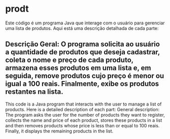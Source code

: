 # prodt
Este código é um programa Java que interage com o usuário para gerenciar uma lista de produtos. Aqui está uma descrição detalhada de cada parte:

Descrição Geral:
O programa solicita ao usuário a quantidade de produtos que deseja cadastrar, coleta o nome e preço de cada produto, armazena esses produtos em uma lista e, em seguida, remove produtos cujo preço é menor ou igual a 100 reais. Finalmente, exibe os produtos restantes na lista.
---------------------------------------------------------------------------------------------------------------------------------------------------------------
This code is a Java program that interacts with the user to manage a list of products. Here is a detailed description of each part:
General description:
The program asks the user for the number of products they want to register, collects the name and price of each product, stores these products in a list and then removes products whose price is less than or equal to 100 reais. Finally, it displays the remaining products in the list.

